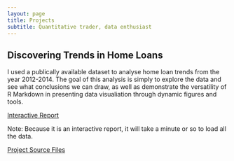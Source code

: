 ```yaml
---
layout: page
title: Projects
subtitle: Quantitative trader, data enthusiast
---
```


## Discovering Trends in Home Loans 

I used a publically available dataset to analyse home loan trends from the year 2012-2014. The goal of this analysis is simply to explore the data and see what conclusions we can draw, as well as demonstrate the versatility of R Markdown in presenting data visualiation through dynamic figures and tools.  

[Interactive Report](https://duffwang.shinyapps.io/homeloananalysis/)
  
Note: Because it is an interactive report, it will take a minute or so to load all the data.  
  
[Project Source Files](https://github.com/duffwang/HomeLoanAnalysis)

